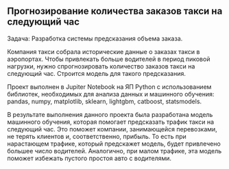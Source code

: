 ## Прогнозирование количества заказов такси на следующий час

Задача: Разработка системы предсказания объема заказа.

Компания такси собрала исторические данные о заказах такси в аэропортах. Чтобы привлекать больше водителей в период пиковой нагрузки, нужно спрогнозировать количество заказов такси на следующий час. Строится модель для такого предсказания.

Проект выполнен в Jupiter Notebook на ЯП Python с использованием библиотек, необходимых для анализа данных и машинного обучения: pandas, numpy, matplotlib, sklearn, lightgbm, catboost, statsmodels.

В результате выполнения данного проекта была разработана модель машинного обучения, которая помогает предсказать трафик такси на следующий час. Это поможет компании, занимающейся перевозками, не терять клиентов и, соответственно, прибыль. То есть при нарастающем трафике, который предскажет модель, будет привлечено большее число водителей. Аналогично, при малом трафике, эта модель поможет избежать пустого простоя авто с водителями.
